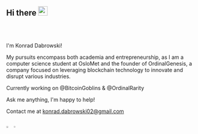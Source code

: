 <div>
  <h2> Hi there <img src="https://media.giphy.com/media/hvRJCLFzcasrR4ia7z/giphy.gif" width="25px"> 
  </h2>
</div>



<br/>

<br/>

I'm Konrad Dabrowski!

My pursuits encompass both academia and entrepreneurship, as I am a computer science student at OsloMet and the founder of OrdinalGenesis, a company focused on leveraging blockchain technology to innovate and disrupt various industries.

Currently working on @BitcoinGoblins & @OrdinalRarity

Ask me anything, I'm happy to help!

Contact me at konrad.dabrowski02@gmail.com

<br>
<div style="width: 100%; display: flex">
  <a>
    <img align="center" width="52%"src="https://github-readme-stats.vercel.app/api?username=KonradDabrowskii&show_icons=true&theme=dark" />
  </a>
  <a>
    <img align="center" width="46%" src="https://github-readme-stats.vercel.app/api/top-langs/?username=KonradDabrowskii&show_icons=true&theme=dark&layout=compact" />
  </a>
</div>
